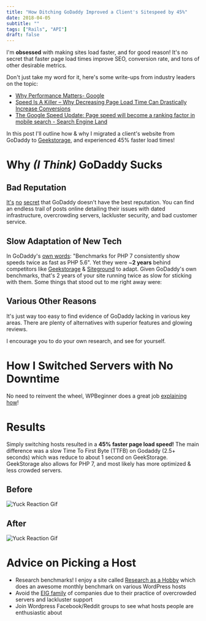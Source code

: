 ```yaml
---
title: "How Ditching GoDaddy Improved a Client's Sitespeed by 45%"
date: 2018-04-05
subtitle: ""
tags: ["Rails", "API"]
draft: false
---
```


I'm **obsessed** with making sites load faster, and for good reason! It's no secret that faster page load times improve SEO, conversion rate, and tons of other desirable metrics.
<!--more-->

Don't just take my word for it, here's some write-ups from industry leaders on the topic:

- [Why Performance Matters- Google](https://developers.google.com/web/fundamentals/performance/why-performance-matters/)
- [Speed Is A Killer – Why Decreasing Page Load Time Can Drastically Increase Conversions](https://blog.kissmetrics.com/speed-is-a-killer/)
- [The Google Speed Update: Page speed will become a ranking factor in mobile search - Search Engine Land](https://searchengineland.com/google-speed-update-page-speed-will-become-ranking-factor-mobile-search-289904)

In this post I'll outline how & why I migrated a client's website from GoDaddy to [Geekstorage](http://www.geekstorage.com/aff/1054), and experienced 45% faster load times!


# Why *(I Think)* GoDaddy Sucks
## Bad Reputation
[It's](https://www.forbes.com/sites/kellyclay/2012/09/10/5-reasons-you-should-leave-godaddy-and-how/) [no](https://www.reddit.com/r/sysadmin/comments/4txq5q/why_does_rsysadmin_hate_godaddy/) [secret](https://www.quora.com/Is-GoDaddy-a-good-choice-for-web-hosting) that GoDaddy doesn't have the best reputation. You can find an endless trail of posts online detailing their issues with dated infrastructure, overcrowding servers, lackluster security, and bad customer service.

## Slow Adaptation of New Tech
In GoDaddy's [own words](https://www.godaddy.com/garage/php-7-now-available-cpanel-hosting-plans/): "Benchmarks for PHP 7 consistently show speeds twice as fast as PHP 5.6". Yet they were ~**2 years** behind competitors like [Geekstorage](https://www.geekstorage.com/blog/index.php/php-7-0-0-is) & [Siteground](https://www.siteground.com/blog/php-7-with-opcache/) to adapt. Given GoDaddy's own benchmarks, that's 2 years of your site running twice as slow for sticking with them.
Some things that stood out to me right away were:

## Various Other Reasons
It's just way too easy to find evidence of GoDaddy lacking in various key areas. There are plenty of alternatives with superior features and glowing reviews.

I encourage you to do your own research, and see for yourself.

# How I Switched Servers with No Downtime
No need to reinvent the wheel, WPBeginner does a great job [explaining how](https://www.wpbeginner.com/wp-tutorials/how-to-move-wordpress-to-a-new-host-or-server-with-no-downtime/)!

# Results
Simply switching hosts resulted in a **45% faster page load speed!** The main difference was a slow Time To First Byte (TTFB) on Godaddy (2.5+ seconds) which was reduce to about 1 second on GeekStorage.
GeekStorage also allows for PHP 7, and most likely has more optimized & less crowded servers.

## Before
<div class="caption">
<img src="https://ci6.googleusercontent.com/proxy/F7ij41kSyICJF09i6HBL6TbAhbCD2QMW38yLxlTsmQL1wFw1Ub4SeLWG6Z0Wks8s7Ur0M-g=s0-d-e1-ft#https://i.imgur.com/hkdCcb1.png" alt="Yuck Reaction Gif"></div>

## After
<div class="caption">
<img src="https://ci6.googleusercontent.com/proxy/9JPTPo4eFta7WDNiWGP7ELpBglHguAzxMVzihC2UZiVAn71R9p6EYdf49g7o6gMRgA5b8k8=s0-d-e1-ft#https://i.imgur.com/9y3uF5b.png" alt="Yuck Reaction Gif"></div>

# Advice on Picking a Host
- Research benchmarks! I enjoy a site called [Research as a Hobby](https://researchasahobby.com/hosting-performance-contest-september-2018-roundup/) which does an awesome monthly benchmark on various WordPress hosts
- Avoid the [EIG family](https://www.google.com/search?q=researchasahobby&oq=researchasahobby+&aqs=chrome..69i57j69i65j69i60j69i59j69i60l2.3963j1j7&sourceid=chrome&ie=UTF-8) of companies due to their practice of overcrowded servers and lackluster support
- Join Wordpress Facebook/Reddit groups to see what hosts people are enthusiastic about

<!-- - Siteground consistently score better than GoDaddy in benchmarks [1](http://www.onlinemediamasters.com/siteground-vs-godaddy-wordpress/) [2](https://inlinehostblogger.com/siteground-vs-godaddy) [3](https://www.wpsitecare.com/performance-of-7-top-wordpress-hosting-companies-compared/)
- Siteground consistently score better than GoDaddy in benchmarks customer reviews Trustpilot: [G](https://www.trustpilot.com/review/www.godaddy.com)v[S](https://www.trustpilot.com/review/www.siteground.com) WebHostingGeeks: [G](https://webhostinggeeks.com/providers/godaddy)v[S](https://webhostinggeeks.com/providers/siteground) HostAdvice: [G](https://hostadvice.com/hosting-company/godaddy-reviews/)v[S](https://hostadvice.com/hosting-company/siteground-reviews/).
- Siteground makes a [strong effort](https://www.siteground.com/speed) to keep their infrastructure up to date and speedy. GoDaddy... not so much. -->


<!--
# Before & After Results
Before:
https://gtmetrix.com/reports/livingleanprogram.com/Y0J7utMh
https://www.webpagetest.org/result/180406_W6_80a1488d2fe00c35e25116611e96e3dc/#run2 -->
